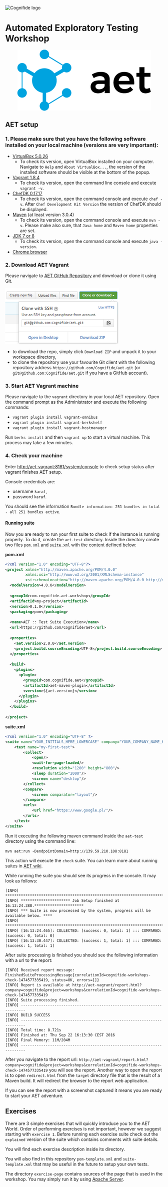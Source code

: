![Cognifide logo](http://cognifide.github.io/images/cognifide-logo.png)

# Automated Exploratory Testing Workshop
<p align="center">
  <a href="https://github.com/Cognifide/aet" target="_blank">
    <img src="assets/aet-logo-black.png" alt="AET Logo"/>
  </a>
</p>

## AET setup

### 1. Please make sure that you have the following software installed on your local machine (versions are very important):
   * [VirtualBox 5.0.26](https://www.virtualbox.org/wiki/Download_Old_Builds_5_0)
      * To check its version, open VirtualBox installed on your computer. Navigate to `Help` and `About VirtualBox...`, the version of the installed software should be visible at the bottom of the popup.
   * [Vagrant 1.8.4](https://releases.hashicorp.com/vagrant/1.8.4/)
      * To check its version, open the command line console and execute `vagrant -v`.
   * [ChefDK 0.17.17](https://downloads.chef.io/chef-dk/)
      * To check its version, open the command console and execute `chef -v`. After `Chef Development Kit Version` the version of ChefDK should be displayed.
   * [Maven](https://maven.apache.org/download.cgi) (at least version 3.0.4)
      * To check its version, open the command console and execute `mvn -v`. Please make also sure, that `Java home` and `Maven home` properties are set.
   * [JDK 7 or 8](http://www.oracle.com/technetwork/java/javase/downloads/jdk7-downloads-1880260.html)
      * To check its version, open the command console and execute `java -version`.
   * [Chrome browser](https://www.google.com/chrome/browser/desktop/)

### 2. Download AET Vagrant
Please navigate to [AET GitHub Repository](https://github.com/Cognifide/aet) and download or clone it using Git.

![Get vagrant](assets/get-vagrant.png)

   * to download the repo, simply click `Download ZIP` and unpack it to your workspace directory,
   * to clone the repository use your favourite Git client with the following repository address `https://github.com/Cognifide/aet.git` (or `git@github.com:Cognifide/aet.git` if you have a GitHub account).

### 3. Start AET Vagrant machine
Please navigate to the `vagrant` directory in your local AET repository.
Open the command prompt as the Administrator and execute the following commands:

   * `vagrant plugin install vagrant-omnibus`
   * `vagrant plugin install vagrant-berkshelf`
   * `vagrant plugin install vagrant-hostmanager`

Run `berks install` and then `vagrant up` to start a virtual machine. This process may take a few minutes.

### 4. Check your machine
Enter [http://aet-vagrant:8181/system/console](http://aet-vagrant:8181/system/console) to check setup status after vagrant finishes AET setup.

Console credentials are: 

   * username `karaf`, 
   * password `karaf`.

You should see the information `Bundle information: 251 bundles in total - all 251 bundles active`.

#### Running suite

Now you are ready to run your first suite to check if the instance is running properly. To do it, create the `aet-test` directory.
Inside the directory create two files `pom.xml` and `suite.xml` with the content defined below:

**pom.xml**
```xml
<?xml version="1.0" encoding="UTF-8"?>
<project xmlns="http://maven.apache.org/POM/4.0.0"
         xmlns:xsi="http://www.w3.org/2001/XMLSchema-instance"
         xsi:schemaLocation="http://maven.apache.org/POM/4.0.0 http://maven.apache.org/xsd/maven-4.0.0.xsd">
  <modelVersion>4.0.0</modelVersion>

  <groupId>com.cognifide.aet.workshop</groupId>
  <artifactId>my-project</artifactId>
  <version>0.1.0</version>
  <packaging>pom</packaging>

  <name>AET :: Test Suite Execution</name>
  <url>https://github.com/Cognifide/aet</url>

  <properties>
    <aet.version>2.0.0</aet.version>
    <project.build.sourceEncoding>UTF-8</project.build.sourceEncoding>
  </properties>

  <build>
    <plugins>
      <plugin>
        <groupId>com.cognifide.aet</groupId>
        <artifactId>aet-maven-plugin</artifactId>
        <version>${aet.version}</version>
      </plugin>
    </plugins>
  </build>

</project>

```

**suite.xml**
```xml
<?xml version="1.0" encoding="UTF-8" ?>
<suite name="YOUR_INITIALS_HERE_LOWERCASE" company="YOUR_COMPANY_NAME_HERE_LOWERCASE" project="workshops">
    <test name="my-first-test">
        <collect>
            <open/>
            <wait-for-page-loaded/>
            <resolution width="1200" height="800"/>
            <sleep duration="2000"/>
            <screen name="desktop"/>
        </collect>
        <compare>
            <screen comparator="layout"/>
        </compare>
        <urls>
            <url href="https://www.google.pl/"/>
        </urls>
    </test>
</suite>
```

Run it executing the following maven command inside the `aet-test` directory using the command line:

`mvn aet:run -DendpointDomain=http://139.59.210.108:8181`

This action will execute the `check` suite. 
You can learn more about running suites in [AET wiki](https://github.com/Cognifide/aet/wiki/RunningSuite).

While running the suite you should see its progress in the console. It may look as follows:

```
[INFO] ********************************************************************************
[INFO] ********************** Job Setup finished at 16:13:24.388.**********************
[INFO] *** Suite is now processed by the system, progress will be available below. ****
[INFO] ********************************************************************************
[INFO] [16:13:24.465]: COLLECTED: [success: 0, total: 1] ::: COMPARED: [success: 0, total: 0]
[INFO] [16:13:30.447]: COLLECTED: [success: 1, total: 1] ::: COMPARED: [success: 1, total: 1]
```

After suite processing is finished you should see the following information with a url to the report:

```
[INFO] Received report message: FinishedSuiteProcessingMessage{correlationId=cognifide-workshops-check-1474577335419, status=OK, errors=[]}
[INFO] Report is available at http://aet-vagrant/report.html?company=cognifide&project=workshops&correlationId=cognifide-workshops-check-1474577335419
[INFO] Suite processing finished.
[INFO] ------------------------------------------------------------------------
[INFO] BUILD SUCCESS
[INFO] ------------------------------------------------------------------------
[INFO] Total time: 8.721s
[INFO] Finished at: Thu Sep 22 16:13:30 CEST 2016
[INFO] Final Memory: 11M/204M
[INFO] ------------------------------------------------------------------------
```

After you navigate to the report url: 
`http://aet-vagrant/report.html?company=cognifide&project=workshops&correlationId=cognifide-workshops-check-1474577335419`
you will see the report. Another way to open the report is to open `redirect.html` from the `target` directory file that is the result of a Maven build. 
It will redirect the browser to the report web application. 

If you can see the report with a screenshot captured it means you are ready to start your AET adventure.

## Exercises
There are 3 simple exercises that will quickly introduce you to the AET World. 
Order of performing exercises is not important, however we suggest starting with `exercise 1`.
Before running each exercise suite check out the `explained` version of the suite which contains comments with suite details.

You will find each exercise description inside its directory.

You will also find in this repository `pom-template.xml` and `suite-template.xml` that may be useful in the future to setup your own tests.

The directory `exercise-page` contains sources of the page that is used in the workshop. You may simply run it by using [Apache Server](https://httpd.apache.org/download.cgi).